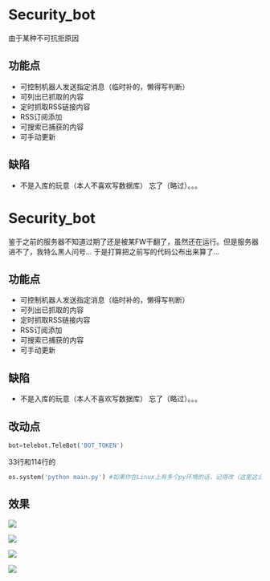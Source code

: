 # Security_bot #
由于某种不可抗拒原因


## 功能点 ##
* 可控制机器人发送指定消息（临时补的，懒得写判断）
* 可列出已抓取的内容
* 定时抓取RSS链接内容
* RSS订阅添加
* 可搜索已捕获的内容
* 可手动更新


## 缺陷 ##
* 不是入库的玩意（本人不喜欢写数据库）
忘了（略过）。。。

# Security_bot #

鉴于之前的服务器不知道过期了还是被某FW干翻了，虽然还在运行。但是服务器进不了，我特么黑人问号...
于是打算把之前写的代码公布出来算了...


## 功能点 ##
* 可控制机器人发送指定消息（临时补的，懒得写判断）
* 可列出已抓取的内容
* 定时抓取RSS链接内容
* RSS订阅添加
* 可搜索已捕获的内容
* 可手动更新


## 缺陷 ##
* 不是入库的玩意（本人不喜欢写数据库）
忘了（略过）。。。

## 改动点 ##
```python
bot=telebot.TeleBot('BOT_TOKEN')
```

33行和114行的
```python
os.system('python main.py') #如果你在Linux上有多个py环境的话，记得改（这里这么写是因为threading这个有问题，动态导入会报错）
```

## 效果 ##
![](https://s2.ax1x.com/2020/02/16/393dRf.png)

![](https://s2.ax1x.com/2020/02/16/39GYCt.png)

![](https://s2.ax1x.com/2020/02/16/39Go5R.png)

![](https://s2.ax1x.com/2020/02/16/393wz8.png)
